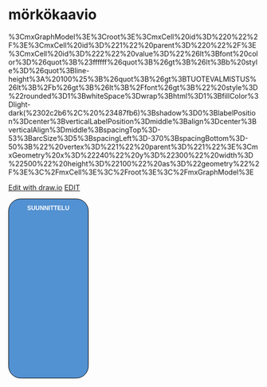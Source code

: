 
# mörkökaavio
%3CmxGraphModel%3E%3Croot%3E%3CmxCell%20id%3D%220%22%2F%3E%3CmxCell%20id%3D%221%22%20parent%3D%220%22%2F%3E%3CmxCell%20id%3D%222%22%20value%3D%22%26lt%3Bfont%20color%3D%26quot%3B%23ffffff%26quot%3B%26gt%3B%26lt%3Bb%20style%3D%26quot%3Bline-height%3A%20100%25%3B%26quot%3B%26gt%3BTUOTEVALMISTUS%26lt%3B%2Fb%26gt%3B%26lt%3B%2Ffont%26gt%3B%22%20style%3D%22rounded%3D1%3BwhiteSpace%3Dwrap%3Bhtml%3D1%3BfillColor%3Dlight-dark(%2302c2b6%2C%20%23487fb6)%3Bshadow%3D0%3BlabelPosition%3Dcenter%3BverticalLabelPosition%3Dmiddle%3Balign%3Dcenter%3BverticalAlign%3Dmiddle%3BspacingTop%3D-53%3BarcSize%3D5%3BspacingLeft%3D-370%3BspacingBottom%3D-50%3B%22%20vertex%3D%221%22%20parent%3D%221%22%3E%3CmxGeometry%20x%3D%22240%22%20y%3D%22300%22%20width%3D%22500%22%20height%3D%22100%22%20as%3D%22geometry%22%2F%3E%3C%2FmxCell%3E%3C%2Froot%3E%3C%2FmxGraphModel%3E

[Edit with draw.io](https://app.diagrams.net/?src=about#G14ObYv3fcciFrB1UPfwWlXOUoP_7JltLD#%7B%22pageId%22%3A%22weOytGyI-ofrLxNII3_V%22%7D)
[EDIT](https://viewer.diagrams.net/?tags=%7B%7D&lightbox=1&highlight=0000ff&edit=_blank&layers=1&nav=1&dark=auto#G14ObYv3fcciFrB1UPfwWlXOUoP_7JltLD)

<svg xmlns="http://www.w3.org/2000/svg" style="cursor:pointer;max-width:100%;max-height:361px;" xmlns:xlink="http://www.w3.org/1999/xlink" version="1.1" width="161px" viewBox="-0.5 -0.5 161 361" content="&lt;mxfile host=&quot;app.diagrams.net&quot; agent=&quot;Mozilla/5.0 (Windows NT 10.0; Win64; x64) AppleWebKit/537.36 (KHTML, like Gecko) Chrome/136.0.0.0 Safari/537.36&quot; version=&quot;27.0.5&quot;&gt;&#10;  &lt;diagram name=&quot;Sivu-1&quot; id=&quot;weOytGyI-ofrLxNII3_V&quot;&gt;&#10;    &lt;mxGraphModel dx=&quot;1389&quot; dy=&quot;749&quot; grid=&quot;1&quot; gridSize=&quot;10&quot; guides=&quot;1&quot; tooltips=&quot;1&quot; connect=&quot;1&quot; arrows=&quot;1&quot; fold=&quot;1&quot; page=&quot;1&quot; pageScale=&quot;1&quot; pageWidth=&quot;827&quot; pageHeight=&quot;1169&quot; math=&quot;0&quot; shadow=&quot;0&quot;&gt;&#10;      &lt;root&gt;&#10;        &lt;mxCell id=&quot;0&quot; /&gt;&#10;        &lt;mxCell id=&quot;1&quot; parent=&quot;0&quot; /&gt;&#10;        &lt;mxCell id=&quot;ew2fL7teuhWH8nBifML5-1&quot; value=&quot;&amp;lt;font style=&amp;quot;color: rgb(255, 255, 255);&amp;quot;&amp;gt;&amp;lt;b style=&amp;quot;line-height: 100%;&amp;quot;&amp;gt;SUUNNITTELU&amp;lt;/b&amp;gt;&amp;lt;/font&amp;gt;&quot; style=&quot;rounded=1;whiteSpace=wrap;html=1;fillColor=#5291D2;shadow=0;labelPosition=center;verticalLabelPosition=middle;align=center;verticalAlign=middle;spacingTop=-325;&quot; parent=&quot;1&quot; vertex=&quot;1&quot;&gt;&#10;          &lt;mxGeometry x=&quot;40&quot; y=&quot;40&quot; width=&quot;160&quot; height=&quot;360&quot; as=&quot;geometry&quot; /&gt;&#10;        &lt;/mxCell&gt;&#10;      &lt;/root&gt;&#10;    &lt;/mxGraphModel&gt;&#10;  &lt;/diagram&gt;&#10;&lt;/mxfile&gt;&#10;" onclick="(function(svg){var src=window.event.target||window.event.srcElement;while (src!=null&amp;&amp;src.nodeName.toLowerCase()!='a'){src=src.parentNode;}if(src==null){if(svg.wnd!=null&amp;&amp;!svg.wnd.closed){svg.wnd.focus();}else{var r=function(evt){if(evt.data=='ready'&amp;&amp;evt.source==svg.wnd){svg.wnd.postMessage(decodeURIComponent(svg.getAttribute('content')),'*');window.removeEventListener('message',r);}};window.addEventListener('message',r);svg.wnd=window.open('https://viewer.diagrams.net/?client=1&amp;page=0&amp;edit=_blank');}}})(this);"><defs/><g><g data-cell-id="0"><g data-cell-id="1"><g data-cell-id="ew2fL7teuhWH8nBifML5-1"><g><rect x="0" y="0" width="160" height="360" rx="24" ry="24" fill="#5291d2" stroke="#000000" pointer-events="all" style="fill: light-dark(rgb(82, 145, 210), rgb(72, 127, 182)); stroke: light-dark(rgb(0, 0, 0), rgb(255, 255, 255));"/></g><g><g transform="translate(-0.5 -0.5)"><switch><foreignObject style="overflow: visible; text-align: left;" pointer-events="none" width="100%" height="100%" requiredFeatures="http://www.w3.org/TR/SVG11/feature#Extensibility"><div xmlns="http://www.w3.org/1999/xhtml" style="display: flex; align-items: unsafe center; justify-content: unsafe center; width: 158px; height: 1px; padding-top: 18px; margin-left: 1px;"><div style="box-sizing: border-box; font-size: 0; text-align: center; color: #000000; "><div style="display: inline-block; font-size: 12px; font-family: &quot;Helvetica&quot;; color: light-dark(#000000, #ffffff); line-height: 1.2; pointer-events: all; white-space: normal; word-wrap: normal; "><font style="color: light-dark(rgb(255, 255, 255), rgb(18, 18, 18));"><b style="line-height: 100%;">SUUNNITTELU</b></font></div></div></div></foreignObject><text x="80" y="21" fill="light-dark(#000000, #ffffff)" font-family="&quot;Helvetica&quot;" font-size="12px" text-anchor="middle">SUUNNITTELU</text></switch></g></g></g></g></g></g><switch><g requiredFeatures="http://www.w3.org/TR/SVG11/feature#Extensibility"/><a transform="translate(0,-5)" xlink:href="https://www.drawio.com/doc/faq/svg-export-text-problems" target="_blank"><text text-anchor="middle" font-size="10px" x="50%" y="100%">Text is not SVG - cannot display</text></a></switch></svg>
